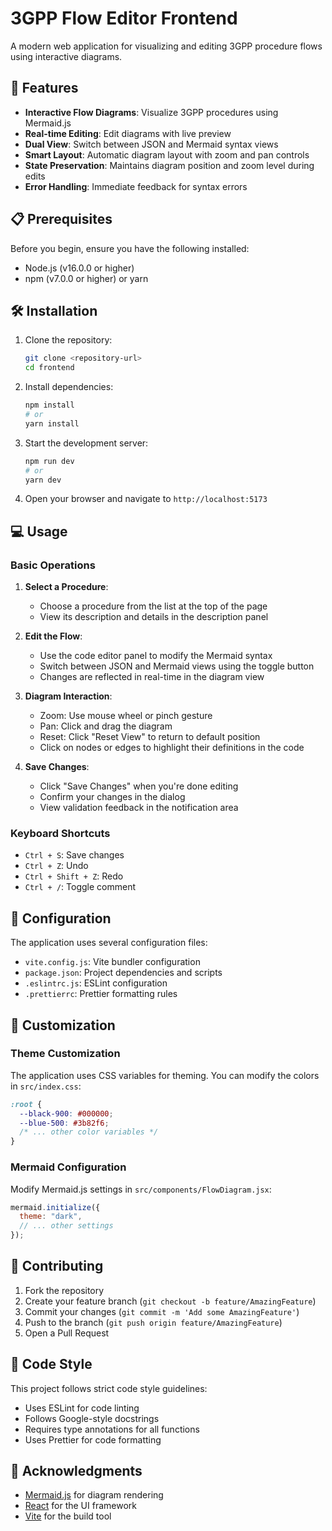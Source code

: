 # 3GPP Flow Editor Frontend

A modern web application for visualizing and editing 3GPP procedure flows using interactive diagrams.

## 🚀 Features

- **Interactive Flow Diagrams**: Visualize 3GPP procedures using Mermaid.js
- **Real-time Editing**: Edit diagrams with live preview
- **Dual View**: Switch between JSON and Mermaid syntax views
- **Smart Layout**: Automatic diagram layout with zoom and pan controls
- **State Preservation**: Maintains diagram position and zoom level during edits
- **Error Handling**: Immediate feedback for syntax errors

## 📋 Prerequisites

Before you begin, ensure you have the following installed:
- Node.js (v16.0.0 or higher)
- npm (v7.0.0 or higher) or yarn

## 🛠️ Installation

1. Clone the repository:
   ```bash
   git clone <repository-url>
   cd frontend
   ```

2. Install dependencies:
   ```bash
   npm install
   # or
   yarn install
   ```

3. Start the development server:
   ```bash
   npm run dev
   # or
   yarn dev
   ```

4. Open your browser and navigate to `http://localhost:5173`

## 💻 Usage

### Basic Operations

1. **Select a Procedure**:
   - Choose a procedure from the list at the top of the page
   - View its description and details in the description panel

2. **Edit the Flow**:
   - Use the code editor panel to modify the Mermaid syntax
   - Switch between JSON and Mermaid views using the toggle button
   - Changes are reflected in real-time in the diagram view

3. **Diagram Interaction**:
   - Zoom: Use mouse wheel or pinch gesture
   - Pan: Click and drag the diagram
   - Reset: Click "Reset View" to return to default position
   - Click on nodes or edges to highlight their definitions in the code

4. **Save Changes**:
   - Click "Save Changes" when you're done editing
   - Confirm your changes in the dialog
   - View validation feedback in the notification area

### Keyboard Shortcuts

- `Ctrl + S`: Save changes
- `Ctrl + Z`: Undo
- `Ctrl + Shift + Z`: Redo
- `Ctrl + /`: Toggle comment

## 🔧 Configuration

The application uses several configuration files:
- `vite.config.js`: Vite bundler configuration
- `package.json`: Project dependencies and scripts
- `.eslintrc.js`: ESLint configuration
- `.prettierrc`: Prettier formatting rules

## 🎨 Customization

### Theme Customization

The application uses CSS variables for theming. You can modify the colors in `src/index.css`:

```css
:root {
  --black-900: #000000;
  --blue-500: #3b82f6;
  /* ... other color variables */
}
```

### Mermaid Configuration

Modify Mermaid.js settings in `src/components/FlowDiagram.jsx`:

```javascript
mermaid.initialize({
  theme: "dark",
  // ... other settings
});
```

## 🤝 Contributing

1. Fork the repository
2. Create your feature branch (`git checkout -b feature/AmazingFeature`)
3. Commit your changes (`git commit -m 'Add some AmazingFeature'`)
4. Push to the branch (`git push origin feature/AmazingFeature`)
5. Open a Pull Request

## 📝 Code Style

This project follows strict code style guidelines:
- Uses ESLint for code linting
- Follows Google-style docstrings
- Requires type annotations for all functions
- Uses Prettier for code formatting


## 🙏 Acknowledgments

- [Mermaid.js](https://mermaid-js.github.io/mermaid/#/) for diagram rendering
- [React](https://reactjs.org/) for the UI framework
- [Vite](https://vitejs.dev/) for the build tool
